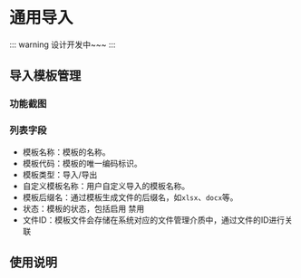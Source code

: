 # 通用导入
::: warning
设计开发中~~~
:::

## 导入模板管理
### 功能截图

### 列表字段
- 模板名称：模板的名称。
- 模板代码：模板的唯一编码标识。
- 模板类型：导入/导出
- 自定义模板名称：用户自定义导入的模板名称。
- 模板后缀名：通过模板生成文件的后缀名，如`xlsx`、`docx`等。
- 状态：模板的状态，包括启用 禁用
- 文件ID：模板文件会存储在系统对应的文件管理介质中，通过文件的ID进行关联

## 使用说明
